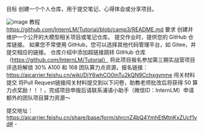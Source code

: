 目标
创建一个个人仓库，用于提交笔记、心得体会或分享项目。

![image](https://github.com/user-attachments/assets/7d06db87-65b6-40fa-ad02-abf5e6de16de)
教程
https://github.com/InternLM/Tutorial/blob/camp3/README.md
要求
创建并维护一个公开的大模型相关项目或笔记仓库。
提交作业时，提供您的 GitHub 仓库链接。
如果您不常使用 GitHub，您可以选择其他代码管理平台，如 Gitee，并提交相应的链接。
仓库介绍中添加超链接跳转 GitHub 仓库（https://github.com/InternLM/Tutorial）
将此项目报名参加第三期实战营项目评选将解锁 30% A100 和 168 团队算力点资源，报名链接：https://aicarrier.feishu.cn/wiki/DjY6whCO0inTu2kQN9Cchxgynme
闯关材料提交
将Pull Request链接闯关材料提交到以下问卷，助教老师批改后将获得 50 算力点奖励！！！，完成项目申报后请联系浦语小助手（微信ID：InternLM）申请额外的团队项目算力资源～

提交地址：https://aicarrier.feishu.cn/share/base/form/shrcnZ4bQ4YmhEtMtnKxZUcf1vd# -
